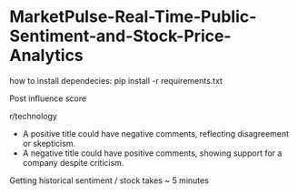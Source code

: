 # MarketPulse-Real-Time-Public-Sentiment-and-Stock-Price-Analytics

how to install dependecies: pip install -r requirements.txt

Post influence score

r/technology
- A positive title could have negative comments, reflecting disagreement or skepticism.
- A negative title could have positive comments, showing support for a company despite criticism.


Getting historical sentiment / stock takes ~ 5 minutes